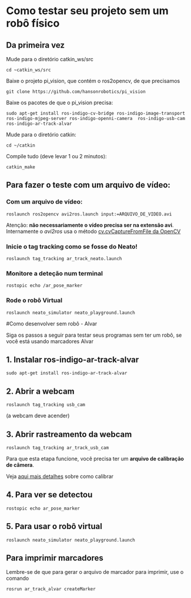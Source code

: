 # Como testar seu projeto sem um robô físico

## Da primeira vez

Mude para o diretório catkin_ws/src

	cd ~catkin_ws/src


Baixe o projeto pi_vision, que contém o ros2opencv, de que precisamos

    git clone https://github.com/hansonrobotics/pi_vision

Baixe os pacotes de que o pi_vision precisa:

    sudo apt-get install ros-indigo-cv-bridge ros-indigo-image-transport ros-indigo-mjpeg-server ros-indigo-openni-camera  ros-indigo-usb-cam ros-indigo-ar-track-alvar

Mude para o diretório catkin:

    cd ~/catkin

Compile tudo (deve levar 1 ou 2 minutos):

    catkin_make


## Para fazer o teste com um arquivo de vídeo:

### Com um arquivo de vídeo:

    roslaunch ros2opencv avi2ros.launch input:=ARQUIVO_DE_VIDEO.avi 

Atenção: **não necessariamente o vídeo precisa ser na extensão avi**. Internamente o *avi2ros* usa o método [cv.cvCaptureFromFile da OpenCV](http://docs.opencv.org/2.4/modules/highgui/doc/reading_and_writing_images_and_video.html)


### Inicie o tag tracking como se fosse do Neato!

	roslaunch tag_tracking ar_track_neato.launch


### Monitore a deteção num terminal

	rostopic echo /ar_pose_marker


### Rode o robô Virtual

    roslaunch neato_simulator neato_playground.launch





#Como desenvolver sem robô - Alvar

Siga os passos a seguir para testar seus programas sem ter um robô, se você está usando marcadores Alvar

## 1. Instalar ros-indigo-ar-track-alvar
    sudo apt-get install ros-indigo-ar-track-alvar


## 2. Abrir a webcam

    roslaunch tag_tracking usb_cam

(a webcam deve acender)

## 3. Abrir rastreamento da webcam
    roslaunch tag_tracking ar_track_usb_cam

 Para que esta etapa funcione, você precisa ter um **arquivo de calibração de câmera**.

Veja [aqui mais detalhes](calibrar_camera.md) sobre como calibrar


## 4. Para ver se detectou
    rostopic echo ar_pose_marker

## 5. Para usar o robô virtual
    roslaunch neato_simulator neato_playground.launch


## Para imprimir marcadores
Lembre-se de que para gerar o arquivo de marcador para imprimir, use o comando

    rosrun ar_track_alvar createMarker
